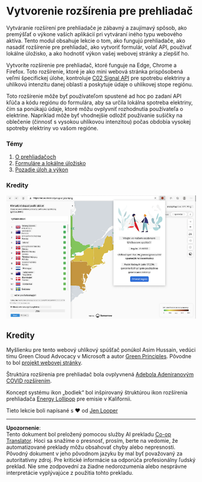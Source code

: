 <!--
CO_OP_TRANSLATOR_METADATA:
{
  "original_hash": "b121a279a6ab39878491f3e572673515",
  "translation_date": "2025-08-27T22:12:13+00:00",
  "source_file": "5-browser-extension/README.md",
  "language_code": "sk"
}
-->
# Vytvorenie rozšírenia pre prehliadač

Vytváranie rozšírení pre prehliadače je zábavný a zaujímavý spôsob, ako premýšľať o výkone vašich aplikácií pri vytváraní iného typu webového aktíva. Tento modul obsahuje lekcie o tom, ako fungujú prehliadače, ako nasadiť rozšírenie pre prehliadač, ako vytvoriť formulár, volať API, používať lokálne úložisko, a ako hodnotiť výkon vašej webovej stránky a zlepšiť ho.

Vytvoríte rozšírenie pre prehliadač, ktoré funguje na Edge, Chrome a Firefox. Toto rozšírenie, ktoré je ako mini webová stránka prispôsobená veľmi špecifickej úlohe, kontroluje [C02 Signal API](https://www.co2signal.com) pre spotrebu elektriny a uhlíkovú intenzitu danej oblasti a poskytuje údaje o uhlíkovej stope regiónu.

Toto rozšírenie môže byť používateľom spustené ad hoc po zadaní API kľúča a kódu regiónu do formulára, aby sa určila lokálna spotreba elektriny, čím sa ponúkajú údaje, ktoré môžu ovplyvniť rozhodnutia používateľa o elektrine. Napríklad môže byť vhodnejšie odložiť používanie sušičky na oblečenie (činnosť s vysokou uhlíkovou intenzitou) počas obdobia vysokej spotreby elektriny vo vašom regióne.

### Témy

1. [O prehliadačoch](1-about-browsers/README.md)
2. [Formuláre a lokálne úložisko](2-forms-browsers-local-storage/README.md)
3. [Pozadie úloh a výkon](3-background-tasks-and-performance/README.md)

### Kredity

![zelené rozšírenie prehliadača](../../../translated_images/extension-screenshot.0e7f5bfa110e92e3875e1bc9405edd45a3d2e02963e48900adb91926a62a5807.sk.png)

## Kredity

Myšlienku pre tento webový uhlíkový spúšťač ponúkol Asim Hussain, vedúci tímu Green Cloud Advocacy v Microsoft a autor [Green Principles](https://principles.green/). Pôvodne to bol [projekt webovej stránky](https://github.com/jlooper/green).

Štruktúra rozšírenia pre prehliadač bola ovplyvnená [Adebola Adeniranovým COVID rozšírením](https://github.com/onedebos/covtension).

Koncept systému ikon „bodiek“ bol inšpirovaný štruktúrou ikon rozšírenia prehliadača [Energy Lollipop](https://energylollipop.com/) pre emisie v Kalifornii.

Tieto lekcie boli napísané s ♥️ od [Jen Looper](https://www.twitter.com/jenlooper)

---

**Upozornenie**:  
Tento dokument bol preložený pomocou služby AI prekladu [Co-op Translator](https://github.com/Azure/co-op-translator). Hoci sa snažíme o presnosť, prosím, berte na vedomie, že automatizované preklady môžu obsahovať chyby alebo nepresnosti. Pôvodný dokument v jeho pôvodnom jazyku by mal byť považovaný za autoritatívny zdroj. Pre kritické informácie sa odporúča profesionálny ľudský preklad. Nie sme zodpovední za žiadne nedorozumenia alebo nesprávne interpretácie vyplývajúce z použitia tohto prekladu.